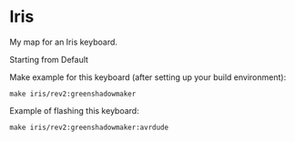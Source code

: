 Iris
====

My map for an Iris keyboard.  

Starting from Default



Make example for this keyboard (after setting up your build environment):

    make iris/rev2:greenshadowmaker

Example of flashing this keyboard:

    make iris/rev2:greenshadowmaker:avrdude


